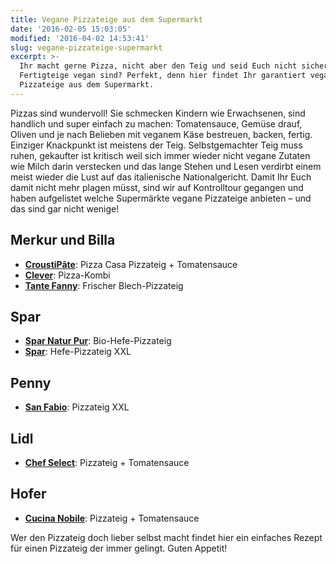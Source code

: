 ```yaml
---
title: Vegane Pizzateige aus dem Supermarkt
date: '2016-02-05 15:03:05'
modified: '2016-04-02 14:53:41'
slug: vegane-pizzateige-supermarkt
excerpt: >-
  Ihr macht gerne Pizza, nicht aber den Teig und seid Euch nicht sicher welche
  Fertigteige vegan sind? Perfekt, denn hier findet Ihr garantiert vegane
  Pizzateige aus dem Supermarkt.
---
```


Pizzas sind wundervoll! Sie schmecken Kindern wie Erwachsenen, sind handlich und super einfach zu machen: Tomatensauce, Gemüse drauf, Oliven und je nach Belieben mit veganem Käse bestreuen, backen, fertig. Einziger Knackpunkt ist meistens der Teig. Selbstgemachter Teig muss ruhen, gekaufter ist kritisch weil sich immer wieder nicht vegane Zutaten wie Milch darin verstecken und das lange Stehen und Lesen verdirbt einem meist wieder die Lust auf das italienische Nationalgericht. Damit Ihr Euch damit nicht mehr plagen müsst, sind wir auf Kontrolltour gegangen und haben aufgelistet welche Supermärkte vegane Pizzateige anbieten – und das sind gar nicht wenige!

## Merkur und Billa

*   **[CroustiPâte](http://www.supermarktcheck.de/product/88293-croustipate-pizza-casa)**: Pizza Casa Pizzateig + Tomatensauce
*   **[Clever](https://shop.billa.at/warengruppe/kuehlwaren/blaetterteig-strudelteig/B2-47/produkte/clever-pizzakombi-pizzateig-und-tomatensauce/00-881580)**: Pizza-Kombi
*   **[Tante Fanny](https://www.tantefanny.at/meine-teige/teig/frischer-blech-pizzateig/)**: Frischer Blech-Pizzateig

## Spar

*   **[Spar Natur Pur](https://www.spar.at/de_AT/index/mahlzeit-magazin/Artikel/Frische_Bio-Pizza_fast_wie_vom_Italiener.html)**: Bio-Hefe-Pizzateig
*   **[Spar](https://www.spar.at/de_AT/index/spar-marken/SPARQualitaetsmarken/Import_Qualitaetsmarken/11_food/07_grundnahrung_convenience/spar_xxl_hefe-pizzateig550g_1088137.html)**: Hefe-Pizzateig XXL

## Penny

*   **[San Fabio](http://www2.penny.de/eigenmarken/san-fabio/produkte/#san-fabio-products-anker)**: Pizzateig XXL

## Lidl

*   **[Chef Select](http://www.lidl.de/de/chef-select-italia-pizzakombi-pizzateig-mit-tomatensauce/p208861)**: Pizzateig + Tomatensauce

## Hofer

*   **[Cucina Nobile](https://www.hofer.at/de/sortimente/produktwelten/veganevegetarische-produkte/)**: Pizzateig + Tomatensauce

Wer den Pizzateig doch lieber selbst macht findet hier ein einfaches Rezept für einen Pizzateig der immer gelingt. Guten Appetit!
